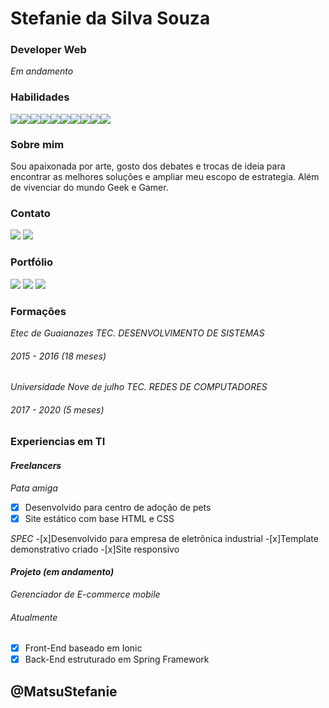 # Stefanie da Silva Souza
### Developer Web
_Em andamento_

### Habilidades
<img src="https://img.shields.io/static/v1?label=Java&message=linguagem&color=red&style=for-the-badge&logo=java"/><img src="https://img.shields.io/static/v1?label=SpringBoot&message=framework&color=bringhtgreen&style=for-the-badge&logo=spring"/><img src="https://img.shields.io/static/v1?label=Angular&message=framework&color=bringhtgreen&style=for-the-badge&logo=Angular"/><img src="https://img.shields.io/static/v1?label=MaterializeCss&message=framework&color=bringhtgreen&style=for-the-badge&logo=materialize"/><img src="https://img.shields.io/static/v1?label=HTML5&message=WEB&color=ffaa00&style=for-the-badge&logo=html5"/><img src="https://img.shields.io/static/v1?label=CSS3&message=WEB&color=ffaa00&style=for-the-badge&logo=css3"/><img src="https://img.shields.io/static/v1?label=Photoshop&message=Editor&color=42a5f5&style=for-the-badge&logo=Adobe-photoshop"/><img src="https://img.shields.io/static/v1?label=GIMP&message=Editor&color=42a5f5&style=for-the-badge&logo=gimp"/><img src="https://img.shields.io/static/v1?label=Git&message=Repositorio&color=181717&style=for-the-badge&logo=git"/><img src="https://img.shields.io/static/v1?label=GitHub&message=Repositorio&color=181717&style=for-the-badge&logo=github"/>

### Sobre mim
<p>Sou apaixonada por arte, gosto dos debates e trocas de ideia para encontrar as melhores soluções e ampliar meu escopo de estrategia. Além de vivenciar do mundo Geek e Gamer.</p>

### Contato
<img src="https://img.shields.io/static/v1?label=E-mail&message=stefaniedasilvasouza.matsu@gmail.com&color=D14836&style=for-the-badge&logo=gmail"/>
<img src="https://img.shields.io/static/v1?label=LinkedIn&message=in/stefaniedasilvasouzamatsu&color=0077B5&style=for-the-badge&logo=linkedin"/>

### Portfólio
<img src="https://img.shields.io/static/v1?label=GitHub&message=github.com/MatsuStefanie/&color=181717&style=for-the-badge&logo=github"/>

<img src="https://img.shields.io/static/v1?label=E-mail&message=br.pinterest.com/matsustefanie&color=BD081C&style=for-the-badge&logo=pinterest"/>

<img src="https://img.shields.io/static/v1?label=E-mail&message=dribbble.com/StefanieMatsu&color=EA4C89&style=for-the-badge&logo=dribbble"/>

### Formações
_Etec de Guaianazes_
*TEC. DESENVOLVIMENTO DE SISTEMAS*
###### 2015 - 2016 (18 meses)
_Universidade Nove de julho_
*TEC. REDES DE COMPUTADORES*
###### 2017 - 2020 (5 meses)

### Experiencias em TI
#### *Freelancers*
*Pata amiga*
- [x] Desenvolvido para centro de adoção de pets
- [x] Site estático com base HTML e CSS

*SPEC*
-[x]Desenvolvido para empresa de eletrônica industrial
-[x]Template demonstrativo criado
-[x]Site responsivo

#### *Projeto (em andamento)*
*Gerenciador de E-commerce mobile*
###### Atualmente
- [x] Front-End baseado em Ionic
- [x] Back-End estruturado em Spring Framework

## @MatsuStefanie 
